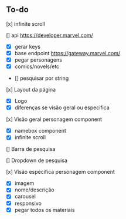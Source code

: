 ## To-do

[x] infinite scroll

[] api https://developer.marvel.com/

- [x] gerar keys
- [x] base endpoint https://gateway.marvel.com/
- [x] pegar personagens
- [x] comics/novels/etc
- [] pesquisar por string

[x] Layout da página

- [x] Logo
- [x] diferenças se visão geral ou especifica

[x] Visão geral personagem component

- [x] namebox component
- [x] infinite scroll

[] Barra de pesquisa

[] Dropdown de pesquisa

[x] Visão especifica personagem component

- [x] imagem
- [x] nome/descrição
- [x] carousel
- [x] responsivo
- [x] pegar todos os materiais
